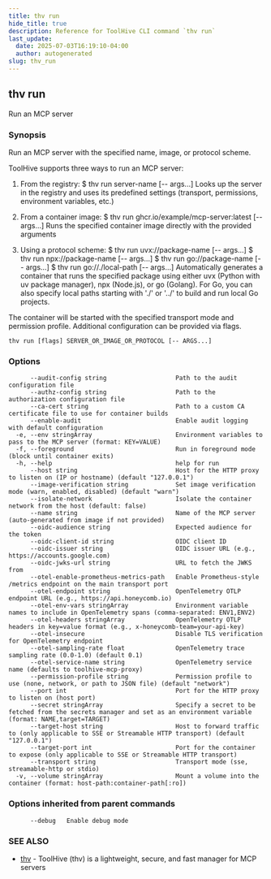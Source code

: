 ```yaml
---
title: thv run
hide_title: true
description: Reference for ToolHive CLI command `thv run`
last_update:
  date: 2025-07-03T16:19:10-04:00
  author: autogenerated
slug: thv_run
---
```


## thv run

Run an MCP server

### Synopsis

Run an MCP server with the specified name, image, or protocol scheme.

ToolHive supports three ways to run an MCP server:

1. From the registry:
   $ thv run server-name [-- args...]
   Looks up the server in the registry and uses its predefined settings
   (transport, permissions, environment variables, etc.)

2. From a container image:
   $ thv run ghcr.io/example/mcp-server:latest [-- args...]
   Runs the specified container image directly with the provided arguments

3. Using a protocol scheme:
   $ thv run uvx://package-name [-- args...]
   $ thv run npx://package-name [-- args...]
   $ thv run go://package-name [-- args...]
   $ thv run go://./local-path [-- args...]
   Automatically generates a container that runs the specified package
   using either uvx (Python with uv package manager), npx (Node.js),
   or go (Golang). For Go, you can also specify local paths starting
   with './' or '../' to build and run local Go projects.

The container will be started with the specified transport mode and
permission profile. Additional configuration can be provided via flags.

```
thv run [flags] SERVER_OR_IMAGE_OR_PROTOCOL [-- ARGS...]
```

### Options

```
      --audit-config string                   Path to the audit configuration file
      --authz-config string                   Path to the authorization configuration file
      --ca-cert string                        Path to a custom CA certificate file to use for container builds
      --enable-audit                          Enable audit logging with default configuration
  -e, --env stringArray                       Environment variables to pass to the MCP server (format: KEY=VALUE)
  -f, --foreground                            Run in foreground mode (block until container exits)
  -h, --help                                  help for run
      --host string                           Host for the HTTP proxy to listen on (IP or hostname) (default "127.0.0.1")
      --image-verification string             Set image verification mode (warn, enabled, disabled) (default "warn")
      --isolate-network                       Isolate the container network from the host (default: false)
      --name string                           Name of the MCP server (auto-generated from image if not provided)
      --oidc-audience string                  Expected audience for the token
      --oidc-client-id string                 OIDC client ID
      --oidc-issuer string                    OIDC issuer URL (e.g., https://accounts.google.com)
      --oidc-jwks-url string                  URL to fetch the JWKS from
      --otel-enable-prometheus-metrics-path   Enable Prometheus-style /metrics endpoint on the main transport port
      --otel-endpoint string                  OpenTelemetry OTLP endpoint URL (e.g., https://api.honeycomb.io)
      --otel-env-vars stringArray             Environment variable names to include in OpenTelemetry spans (comma-separated: ENV1,ENV2)
      --otel-headers stringArray              OpenTelemetry OTLP headers in key=value format (e.g., x-honeycomb-team=your-api-key)
      --otel-insecure                         Disable TLS verification for OpenTelemetry endpoint
      --otel-sampling-rate float              OpenTelemetry trace sampling rate (0.0-1.0) (default 0.1)
      --otel-service-name string              OpenTelemetry service name (defaults to toolhive-mcp-proxy)
      --permission-profile string             Permission profile to use (none, network, or path to JSON file) (default "network")
      --port int                              Port for the HTTP proxy to listen on (host port)
      --secret stringArray                    Specify a secret to be fetched from the secrets manager and set as an environment variable (format: NAME,target=TARGET)
      --target-host string                    Host to forward traffic to (only applicable to SSE or Streamable HTTP transport) (default "127.0.0.1")
      --target-port int                       Port for the container to expose (only applicable to SSE or Streamable HTTP transport)
      --transport string                      Transport mode (sse, streamable-http or stdio)
  -v, --volume stringArray                    Mount a volume into the container (format: host-path:container-path[:ro])
```

### Options inherited from parent commands

```
      --debug   Enable debug mode
```

### SEE ALSO

* [thv](thv.md)	 - ToolHive (thv) is a lightweight, secure, and fast manager for MCP servers

